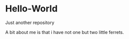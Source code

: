 # Hello-World
Just another repository

A bit about me is that i have not one but two little ferrets.
